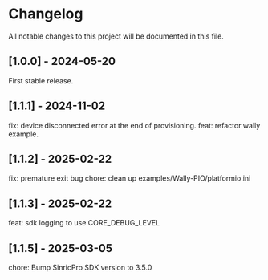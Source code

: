 # Changelog

All notable changes to this project will be documented in this file.

## [1.0.0] - 2024-05-20

First stable release.

## [1.1.1] - 2024-11-02

fix: device disconnected error at the end of provisioning.
feat: refactor wally example.

## [1.1.2] - 2025-02-22

fix: premature exit bug 
chore: clean up examples/Wally-PIO/platformio.ini

## [1.1.3] - 2025-02-22

feat: sdk logging to use CORE_DEBUG_LEVEL

## [1.1.5] - 2025-03-05

chore: Bump SinricPro SDK version to 3.5.0